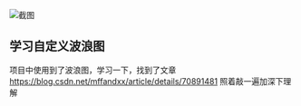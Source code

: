 ![截图](https://github.com/jeffreyhappy/demoCollection/blob/master/wave/wave_20180330164813.gif)  

## 学习自定义波浪图
项目中使用到了波浪图，学习一下，找到了文章 https://blog.csdn.net/mffandxx/article/details/70891481
照着敲一遍加深下理解

